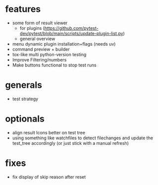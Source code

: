 # features
- some form of result viewer
    - for plugins (https://github.com/pytest-dev/pytest/blob/main/scripts/update-plugin-list.py)
    - general overview
- menu dynamic plugin installation+flags (needs uv)
- command preview + builder
- tox-like multi python-version testing
- Improve Filtering/numbers
- Make buttons functional to stop test runs

# generals
- test strategy

# optionals
- align result Icons better on test tree
- using something like watchfiles to detect filechanges and
update the test_tree accordingly (or just stick with a manual refresh)

# fixes
- fix display of skip reason after reset
